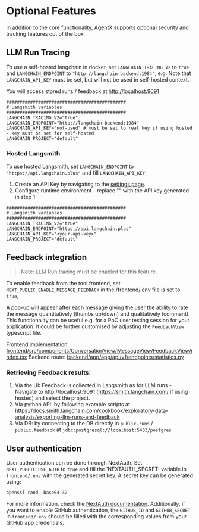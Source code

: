 # Optional Features

In addition to the core functionality, AgentX supports optional security and tracking features out of the box.

## LLM Run Tracing

To use a self-hosted langchain in docker, set `LANGCHAIN_TRACING_V2` to `true` and `LANGCHAIN_ENDPOINT` to `"http://langchain-backend:1984"`, e.g.
Note that `LANGCHAIN_API_KEY` must be set, but will not be used in self-hosted context.

You will access stored runs / feedback at [http://localhost:9091](http://localhost:9091)

```
#############################################
# Langsmith variables
#############################################
LANGCHAIN_TRACING_V2="true"
LANGCHAIN_ENDPOINT="http://langchain-backend:1984"
LANGCHAIN_API_KEY="not-used" # must be set to real key if using hosted - key must be set for self-hosted
LANGCHAIN_PROJECT="default"
```

### Hosted Langsmith

To use hosted Langsmith, set `LANGCHAIN_ENDPOINT` to `"https://api.langchain.plus"` and fill `LANGCHAIN_API_KEY`:

1. Create an API Key by navigating to the [settings page](https://smith.langchain.com/settings).
3. Configure runtime environment - replace "<your-api-key>" with the API key generated in step 1

```
#############################################
# Langsmith variables
#############################################
LANGCHAIN_TRACING_V2="true"
LANGCHAIN_ENDPOINT="https://api.langchain.plus"
LANGCHAIN_API_KEY="<your-api-key>"
LANGCHAIN_PROJECT="default"
```

## Feedback integration

> Note: LLM Run tracing must be enabled for this feature.

To enable feedback from the tool frontend, set `NEXT_PUBLIC_ENABLE_MESSAGE_FEEDBACK` in the /frontend/.env file is set to `true`,

A pop-up will appear after each message giving the user the ability to rate the message quantitatively (thumbs up/down) and qualitatively (comment). This functionality can be useful e.g. for a PoC user testing session for your application. It could be further customised by adjusting the `FeedbackView` typescript file.


Frontend implementation: [frontend/src/components/ConversationView/MessageView/FeedbackView/index.tsx](frontend/src/components/ConversationView/MessageView/FeedbackView/index.tsx)
Backend route: [backend/app/app/api/v1/endpoints/statistics.py](backend/app/app/api/v1/endpoints/statistics.py)

### Retrieving Feedback results:
1. Via the UI:
   Feedback is collected in Langsmith as for LLM runs - Navigate to http://localhost:9091 (https://smith.langchain.com/ if using hosted) and select the project.
2. Via python API: by following example scripts at https://docs.smith.langchain.com/cookbook/exploratory-data-analysis/exporting-llm-runs-and-feedback
3. Via DB: by connecting to the DB directly in `public.runs` / `public.feedback` at `jdbc:postgresql://localhost:5433/postgres`


## User authentication

User authentication can be done through NextAuth. Set `NEXT_PUBLIC_USE_AUTH` to `true` and fill the 'NEXTAUTH_SECRET' variable in `frontend/.env` with the generated secret key. A secret key can be generated using:
```
openssl rand -base64 32
```
For more information, check the [NextAuth documentation](https://next-auth.js.org/configuration/options#secret).
Additionally, if you want to enable GitHub authentication, the `GITHUB_ID` and `GITHUB_SECRET` in `frontend/.env` should be filled with the corresponding values from your GitHub app credentials.
